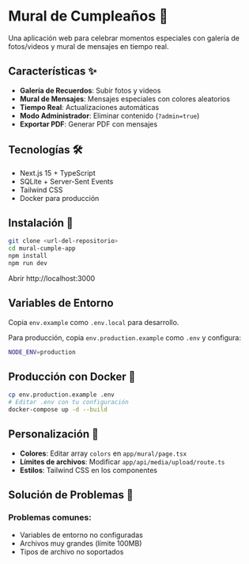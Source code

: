 # Mural de Cumpleaños 🎉

Una aplicación web para celebrar momentos especiales con galería de fotos/videos y mural de mensajes en tiempo real.

## Características ✨

- **Galería de Recuerdos**: Subir fotos y videos
- **Mural de Mensajes**: Mensajes especiales con colores aleatorios  
- **Tiempo Real**: Actualizaciones automáticas
- **Modo Administrador**: Eliminar contenido (`?admin=true`)
- **Exportar PDF**: Generar PDF con mensajes

## Tecnologías 🛠️

- Next.js 15 + TypeScript
- SQLite + Server-Sent Events
- Tailwind CSS
- Docker para producción

## Instalación 🚀

```bash
git clone <url-del-repositorio>
cd mural-cumple-app
npm install
npm run dev
```

Abrir http://localhost:3000

## Variables de Entorno

Copia `env.example` como `.env.local` para desarrollo.

Para producción, copia `env.production.example` como `.env` y configura:

```bash
NODE_ENV=production
```

## Producción con Docker 🚀

```bash
cp env.production.example .env
# Editar .env con tu configuración
docker-compose up -d --build
```

## Personalización 🎨

- **Colores**: Editar array `colors` en `app/mural/page.tsx`
- **Límites de archivos**: Modificar `app/api/media/upload/route.ts`
- **Estilos**: Tailwind CSS en los componentes

## Solución de Problemas 🔧

### Problemas comunes:
- Variables de entorno no configuradas
- Archivos muy grandes (límite 100MB)
- Tipos de archivo no soportados 